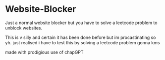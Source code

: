 # Website-Blocker
Just a normal website blocker but you have to solve a leetcode problem to unblock websites.

This is v silly and certain it has been done before but im procastinating so yh. just realised i have to test this by solving a leetcode problem gonna kms

made with prodigious use of chapGPT
